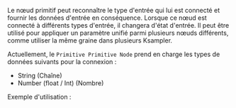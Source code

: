 Le nœud primitif peut reconnaître le type d'entrée qui lui est connecté et fournir les données d'entrée en conséquence. Lorsque ce nœud est connecté à différents types d'entrée, il changera d'état d'entrée. Il peut être utilisé pour appliquer un paramètre unifié parmi plusieurs nœuds différents, comme utiliser la même graine dans plusieurs Ksampler.

Actuellement, le `Primitive Primitive Node` prend en charge les types de données suivants pour la connexion :

- String (Chaîne)
- Number (float / Int) (Nombre)

Exemple d'utilisation :
